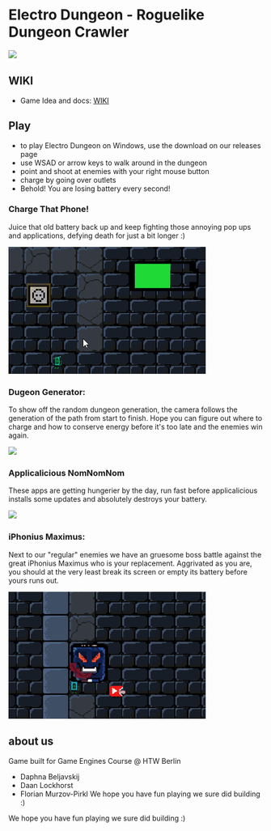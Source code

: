 # Electro Dungeon - Roguelike Dungeon Crawler

![](https://github.com/daaning/GT2roguelike/blob/main/Assets/GIFs/electrodugeons.jpg )

## WIKI

* Game Idea and docs: [WIKI](https://github.com/daaning/GT2roguelike/wiki/Spielidee:-Electro-Dungeon)

## Play 
- to play Electro Dungeon on Windows, use the download on our releases page
- use WSAD or arrow keys to walk around in the dungeon 
- point and shoot at enemies with your right mouse button
- charge by going over outlets
- Behold! You are losing battery every second!

### Charge That Phone!
Juice that old battery back up and keep fighting those annoying pop ups and applications, defying death for just a bit longer :)

![](Assets/GIFs/charge.gif )

### Dugeon Generator:
To show off the random dungeon generation, the camera follows the generation of the path from start to finish. Hope you can figure out where to charge and how to conserve energy before it's too late and the enemies win again.

<img src="https://github.com/daaning/GT2roguelike/blob/main/Assets/GIFs/startbildschrim.gif" width="500" />


### Applicalicious NomNomNom
These apps are getting hungerier by the day, run fast before applicalicious installs some updates and absolutely destroys your battery.

<img src="https://github.com/daaning/GT2roguelike/blob/main/Assets/GIFs/akkufresser.gif" width="500" />

### iPhonius Maximus:
Next to our "regular" enemies we have an gruesome boss battle against the great iPhonius Maximus who is your replacement. Aggrivated as you are, you should at the very least break its screen or empty its battery before yours runs out.

![alt text](Assets/GIFs/bossbattle.gif)

## about us

Game built for Game Engines Course @ HTW Berlin
* Daphna Beljavskij 
* Daan Lockhorst
* Florian Murzov-Pirkl
We hope you have fun playing we sure did building :)


We hope you have fun playing we sure did building :)
